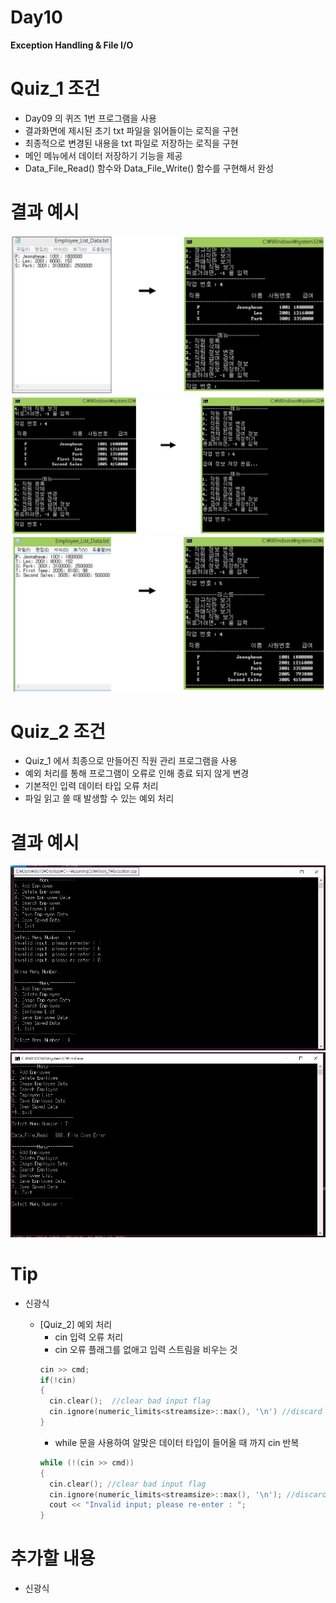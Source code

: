 # Day10

**Exception Handling & File I/O**

# Quiz_1 조건

- Day09 의 퀴즈 1번 프로그램을 사용
- 결과화면에 제시된 초기 txt 파일을 읽어들이는 로직을 구현
- 최종적으로 변경된 내용을 txt 파일로 저장하는 로직을 구현
- 메인 메뉴에서 데이터 저장하기 기능을 제공
- Data_File_Read() 함수와 Data_File_Write() 함수를 구현해서 완성

# 결과 예시

![Quiz1_1](Quiz1_1.png)
![Quiz1_2](Quiz1_2.png)
![Quiz1_3](Quiz1_3.png)

# Quiz_2 조건

- Quiz_1 에서 최종으로 만들어진 직원 관리 프로그램을 사용
- 예외 처리를 통해 프로그램이 오류로 인해 종료 되지 않게 변경
- 기본적인 입력 데이터 타입 오류 처리
- 파일 읽고 쓸 때 발생할 수 있는 예외 처리

# 결과 예시

![Quiz2_1](Quiz2_1.png)
![Quiz2_2](Quiz2_2.png)

# Tip

- 신광식

  - [Quiz_2] 예외 처리
    - cin 입력 오류 처리
    - cin 오류 플래그를 없애고 입력 스트림을 비우는 것
    ```cpp
    cin >> cmd;
    if(!cin)
    {
      cin.clear();  //clear bad input flag
      cin.ignore(numeric_limits<streamsize>::max(), '\n') //discard input
    }
    ```
    - while 문을 사용하여 알맞은 데이터 타입이 들어올 때 까지 cin 반복
    ```cpp
    while (!(cin >> cmd))
    {
      cin.clear(); //clear bad input flag
      cin.ignore(numeric_limits<streamsize>::max(), '\n'); //discard input
      cout << "Invalid input; please re-enter : ";
    }
    ```


# 추가할 내용

- 신광식
